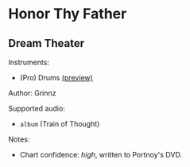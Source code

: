 # Honor Thy Father

## Dream Theater

Instruments:

  * (Pro) Drums [(preview)](http://pages.cs.wisc.edu/~tolly/customs/?title=honor-thy-father&artist=dream-theater)

Author: Grinnz

Supported audio:

  * `album` (Train of Thought)

Notes:

  * Chart confidence: *high*, written to Portnoy's DVD.

